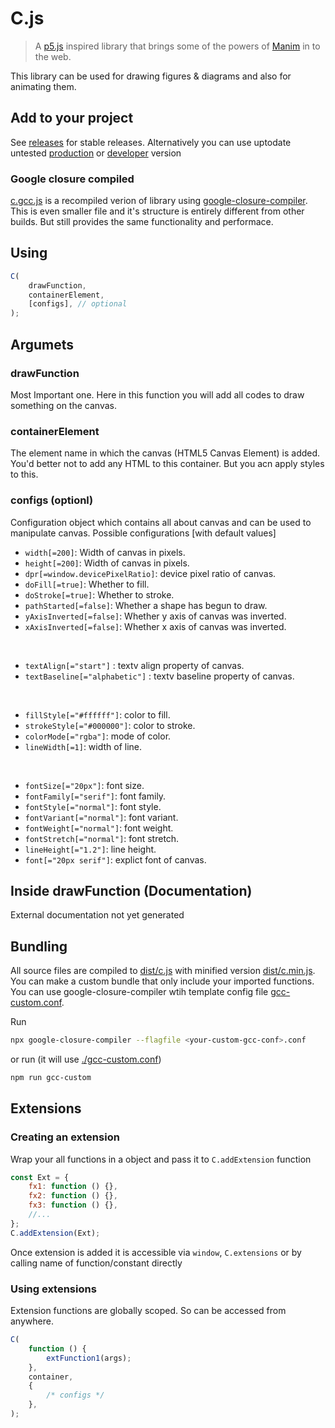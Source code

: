 # C.js

> A [p5.js](https://p5js.org) inspired library that brings some of the powers of [Manim](https://www.manim.community) in to the web.

This library can be used for drawing figures & diagrams and also for animating them.

## Add to your project

See [releases](https://github.com/Roopesh2/C/releases) for stable releases.
Alternatively you can use uptodate untested [production](dist/c.min.js) or [developer](dist/c.js) version

### Google closure compiled

[c.gcc.js](dist/c.gcc.js) is a recompiled verion of library using [google-closure-compiler](https://www.npmjs.com/package/google-closure-compiler). This is even smaller file and it's structure is entirely different from other builds. But still provides the same functionality and performace.

## Using

```js
C(
	drawFunction,
	containerElement,
	[configs], // optional
);
```

## Argumets

### drawFunction

Most Important one. Here in this function you will add all codes to draw something on the canvas.

### containerElement

The element name in which the canvas (HTML5 Canvas Element) is added.
You'd better not to add any HTML to this container.
But you acn apply styles to this.

### configs (optionl)

Configuration object which contains all about canvas and can be used to manipulate canvas.
Possible configurations [with default values]

- `width[=200]`: Width of canvas in pixels.
- `height[=200]`: Width of canvas in pixels.
- `dpr[=window.devicePixelRatio]`: device pixel ratio of canvas.
- `doFill[=true]`: Whether to fill.
- `doStroke[=true]`: Whether to stroke.
- `pathStarted[=false]`: Whether a shape has begun to draw.
- `yAxisInverted[=false]`: Whether y axis of canvas was inverted.
- `xAxisInverted[=false]`: Whether x axis of canvas was inverted.

<br>

- `textAlign[="start"]` : textv align property of canvas.
- `textBaseline[="alphabetic"]` : textv baseline property of canvas.

<br>

- `fillStyle[="#ffffff"]`: color to fill.
- `strokeStyle[="#000000"]`: color to stroke.
- `colorMode[="rgba"]`: mode of color.
- `lineWidth[=1]`: width of line.

<br>

- `fontSize[="20px"]`: font size.
- `fontFamily[="serif"]`: font family.
- `fontStyle[="normal"]`: font style.
- `fontVariant[="normal"]`: font variant.
- `fontWeight[="normal"]`: font weight.
- `fontStretch[="normal"]`: font stretch.
- `lineHeight[="1.2"]`: line height.
- `font[="20px serif"]`: explict font of canvas.

## Inside drawFunction (Documentation)

External documentation not yet generated

## Bundling

All source files are compiled to [dist/c.js](./dist/c.js) with minified version [dist/c.min.js](./dist/c.min.js). You can make a custom bundle that only include your imported functions. You can use google-closure-compiler wtih template config file [gcc-custom.conf](./gcc-custom.conf).

Run

```bash
npx google-closure-compiler --flagfile <your-custom-gcc-conf>.conf
```

or run (it will use [./gcc-custom.conf](./gcc-custom.conf))

```bash
npm run gcc-custom
```

## Extensions

### Creating an extension

Wrap your all functions in a object and pass it to `C.addExtension` function

```js
const Ext = {
	fx1: function () {},
	fx2: function () {},
	fx3: function () {},
	//...
};
C.addExtension(Ext);
```

Once extension is added it is accessible via
`window`, `C.extensions` or by calling name of function/constant directly

### Using extensions

Extension functions are globally scoped. So can be accessed from anywhere.

```js
C(
	function () {
		extFunction1(args);
	},
	container,
	{
		/* configs */
	},
);
```
